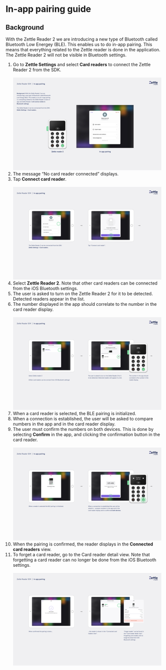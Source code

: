 # In-app pairing guide
## Background
With the Zettle Reader 2 we are introducing a new type of Bluetooth called Bluetooth Low Energey (BLE). This enables us to do in-app pairing. This means that everything related to the Zettle reader is done in the application. The Zettle Reader 2 will not be visible in Bluetooth settings. 
1. Go to **Zettle Settings** and select **Card readers** to connect the Zettle Reader 2 from the SDK.<br>
<br>![In-app pairing step 1](Documentation/images/In-app_1.png)
2. The message “No card reader connected” displays.
3. Tap **Connect card reader**.<br>
<br>![In-app pairing step 2-3](Documentation/images/In-app_2.png)
4. Select **Zettle Reader 2**. Note that other card readers can be connected from the iOS Bluetooth settings.
5. The user is asked to turn on the Zettle Reader 2 for it to be detected. Detected readers appear in the list.
6. The number displayed in the app should correlate to the number in the card reader display.<br>
<br>![In-app pairing step 4-6](Documentation/images/In-app_3.png)
7. When a card reader is selected, the BLE pairing is initialized. 
8. When a connection is established, the user will be asked to compare numbers in the app and in the card reader display.
9. The user must confirm the numbers on both devices. This is done by selecting **Confirm** in the app, and clicking the confirmation button in the card reader.<br>
<br>![In-app pairing step 7-9](Documentation/images/In-app_4.png)
10. When the pairing is confirmed, the reader displays in the **Connected card readers** view.
11. To forget a card reader, go to the Card reader detail view. Note that forgetting a card reader can no longer be done from the iOS Bluetooth settings.<br>
<br>![In-app pairing step 10-11](Documentation/images/In-app_5.png)
